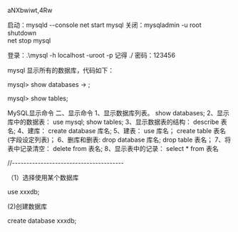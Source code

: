 aNXbwiwt,4Rw



启动：mysqld --console       net start mysql
关闭：mysqladmin -u root shutdown   
net stop mysql

登录：.\mysql -h localhost -uroot -p
记得 ./
密码：123456



mysql 显示所有的数据库，代码如下：

mysql> show databases
  -> ;

mysql> show tables;

MySQL显示命令
二、显示命令 
1、显示数据库列表。 
show databases; 
2、显示库中的数据表： 
use mysql;
show tables; 
3、显示数据表的结构： 
describe 表名; 
4、建库： 
create database 库名; 
5、建表： 
use 库名； 
create table 表名 (字段设定列表)； 
6、删库和删表: 
drop database 库名; 
drop table 表名； 
7、将表中记录清空： 
delete from 表名; 
8、显示表中的记录： 
select * from 表名



//---------------------------------------

（1）选择使用某个数据库

use xxxdb;

(2)创建数据库

create database xxxdb;



